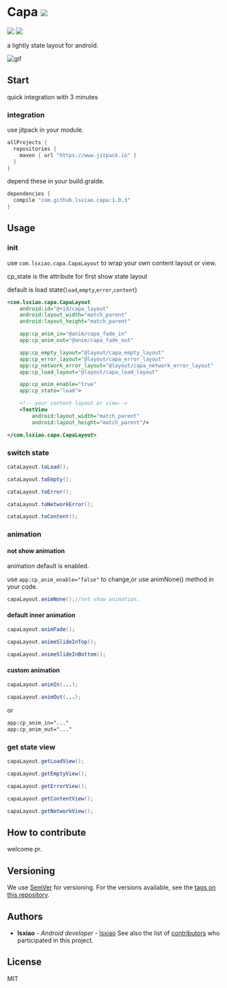 # Capa [![](https://jitpack.io/v/lsxiao/capa.svg)](https://jitpack.io/#lsxiao/capa)
<a href="http://www.methodscount.com/?lib=com.github.lsxiao.capa%3Acapa%3A0.1.2"><img src="https://img.shields.io/badge/Methods count-core: 93 | deps: 5492-e91e63.svg"/></a>
<a href="http://www.methodscount.com/?lib=com.github.lsxiao.capa%3Acapa%3A0.1.2"><img src="https://img.shields.io/badge/Size-13 KB-e91e63.svg"/></a>

a lightly state layout for android.

![gif](https://raw.githubusercontent.com/lsxiao/capa/master/demo.gif)

## Start

quick integration with 3 minutes

### integration

use jitpack in your module.
```groovy
allProjects {
  repositories {
    maven { url "https://www.jitpack.io" }
  }
}
```

depend these in your build.gralde.

```groovy
dependencies {
  compile "com.github.lsxiao.capa:1.0.3"
}
```

## Usage

### init

 use `com.lsxiao.capa.CapaLayout` to wrap your own content layout or view.

 cp_state is the attribute for first show state layout

 default is load state(`load`,`empty`,`error`,`content`)
```xml
<com.lsxiao.capa.CapaLayout
    android:id="@+id/capa_layout"
    android:layout_width="match_parent"
    android:layout_height="match_parent"

    app:cp_anim_in="@anim/capa_fade_in"
    app:cp_anim_out="@anim/capa_fade_out"

    app:cp_empty_layout="@layout/capa_empty_layout"
    app:cp_error_layout="@layout/capa_error_layout"
    app:cp_network_error_layout="@layout/capa_network_error_layout"
    app:cp_load_layout="@layout/capa_load_layout"

    app:cp_anim_enable="true"
    app:cp_state="load">

    <!-- your content layout or view-->
    <TextView
        android:layout_width="match_parent"
        android:layout_height="match_parent"/>

</com.lsxiao.capa.CapaLayout>
```

### switch state
```java
cataLayout.toLoad();

cataLayout.toEmpty();

cataLayout.toError();

cataLayout.toNetworkError();

cataLayout.toContent();
```

### animation
#### not show animation
animation default is enabled.

use `app:cp_anim_enable="false"` to change,or use animNone() method in your code.

```java
capaLayout.animNone();//not show animation.
```

#### default inner animation
```java
capaLayout.animFade();

capaLayout.animeSlideInTop();

capaLayout.animeSlideInBottom();
```

#### custom animation
```java
capaLayout.animIn(...);

capaLayout.animOut(...);
```

or

```xml
app:cp_anim_in="..."
app:cp_anim_out="..."
```

### get state view
```java
capaLayout.getLoadView();

capaLayout.getEmptyView();

capaLayout.getErrorView();

capaLayout.getContentView();

capaLayout.getNetworkView();

```

## How to contribute

welcome pr.

## Versioning
We use [SemVer](http://semver.org/) for versioning. For the versions available, see the [tags on this repository](https://github.com/lsxiao/capa/tags).

## Authors

* **lsxiao** - *Android developer* - [lsxiao](https://github.com/lsxiao)
See also the list of [contributors](https://github.com/lsxiao/capa/contributors) who participated in this project.

## License

MIT